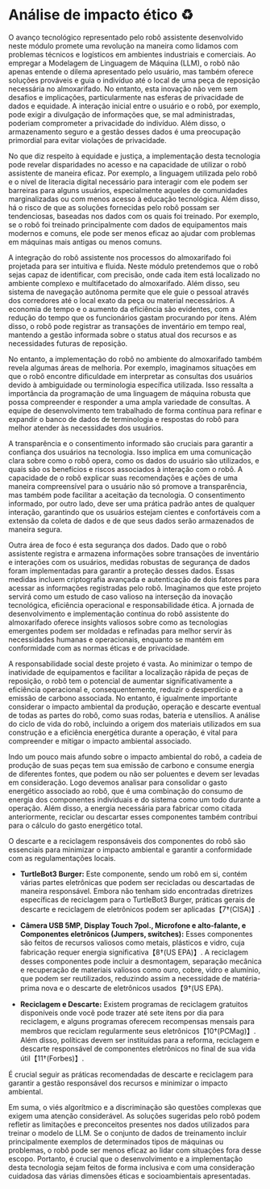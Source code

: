 # Análise de impacto ético :recycle:

O avanço tecnológico representado pelo robô assistente desenvolvido neste módulo promete uma revolução na maneira como lidamos com problemas técnicos e logísticos em ambientes industriais e comerciais. Ao empregar a Modelagem de Linguagem de Máquina (LLM), o robô não apenas entende o dilema apresentado pelo usuário, mas também oferece soluções prováveis e guia o indivíduo até o local de uma peça de reposição necessária no almoxarifado. No entanto, esta inovação não vem sem desafios e implicações, particularmente nas esferas de privacidade de dados e equidade. A interação inicial entre o usuário e o robô, por exemplo, pode exigir a divulgação de informações que, se mal administradas, poderiam comprometer a privacidade do indivíduo. Além disso, o armazenamento seguro e a gestão desses dados é uma preocupação primordial para evitar violações de privacidade.

No que diz respeito à equidade e justiça, a implementação desta tecnologia pode revelar disparidades no acesso e na capacidade de utilizar o robô assistente de maneira eficaz. Por exemplo, a linguagem utilizada pelo robô e o nível de literacia digital necessário para interagir com ele podem ser barreiras para alguns usuários, especialmente aqueles de comunidades marginalizadas ou com menos acesso à educação tecnológica. Além disso, há o risco de que as soluções fornecidas pelo robô possam ser tendenciosas, baseadas nos dados com os quais foi treinado. Por exemplo, se o robô foi treinado principalmente com dados de equipamentos mais modernos e comuns, ele pode ser menos eficaz ao ajudar com problemas em máquinas mais antigas ou menos comuns.

A integração do robô assistente nos processos do almoxarifado foi projetada para ser intuitiva e fluida. Neste módulo pretendemos que o robô sejas capaz de identificar, com precisão, onde cada item está localizado no ambiente complexo e multifacetado do almoxarifado. Além disso, seu sistema de navegação autônoma permite que ele guie o pessoal através dos corredores até o local exato da peça ou material necessários. A economia de tempo e o aumento da eficiência são evidentes, com a redução do tempo que os funcionários gastam procurando por itens. Além disso, o robô pode registrar as transações de inventário em tempo real, mantendo a gestão informada sobre o status atual dos recursos e as necessidades futuras de reposição.

No entanto, a implementação do robô no ambiente do almoxarifado também revela algumas áreas de melhoria. Por exemplo, imaginamos situações em que o robô encontre dificuldade em interpretar as consultas dos usuários devido à ambiguidade ou terminologia específica utilizada. Isso ressalta a importância da programação de uma linguagem de máquina robusta que possa compreender e responder a uma ampla variedade de consultas. A equipe de desenvolvimento tem trabalhado de forma contínua para refinar e expandir o banco de dados de terminologia e respostas do robô para melhor atender às necessidades dos usuários.

A transparência e o consentimento informado são cruciais para garantir a confiança dos usuários na tecnologia. Isso implica em uma comunicação clara sobre como o robô opera, como os dados do usuário são utilizados, e quais são os benefícios e riscos associados à interação com o robô. A capacidade de o robô explicar suas recomendações e ações de uma maneira compreensível para o usuário não só promove a transparência, mas também pode facilitar a aceitação da tecnologia. O consentimento informado, por outro lado, deve ser uma prática padrão antes de qualquer interação, garantindo que os usuários estejam cientes e confortáveis com a extensão da coleta de dados e de que seus dados serão armazenados de maneira segura.

Outra área de foco é esta segurança dos dados. Dado que o robô assistente registra e armazena informações sobre transações de inventário e interações com os usuários, medidas robustas de segurança de dados foram implementadas para garantir a proteção desses dados. Essas medidas incluem criptografia avançada e autenticação de dois fatores para acessar as informações registradas pelo robô. Imaginamos que este projeto servirá como um estudo de caso valioso na interseção da inovação tecnológica, eficiência operacional e responsabilidade ética. A jornada de desenvolvimento e implementação contínua do robô assistente do almoxarifado oferece insights valiosos sobre como as tecnologias emergentes podem ser moldadas e refinadas para melhor servir às necessidades humanas e operacionais, enquanto se mantém em conformidade com as normas éticas e de privacidade.

A responsabilidade social deste projeto é vasta. Ao minimizar o tempo de inatividade de equipamentos e facilitar a localização rápida de peças de reposição, o robô tem o potencial de aumentar significativamente a eficiência operacional e, consequentemente, reduzir o desperdício e a emissão de carbono associada. No entanto, é igualmente importante considerar o impacto ambiental da produção, operação e descarte eventual de todas as partes do robô, como suas rodas, bateria e utensílios. A análise do ciclo de vida do robô, incluindo a origem dos materiais utilizados em sua construção e a eficiência energética durante a operação, é vital para compreender e mitigar o impacto ambiental associado.

Indo um pouco mais afundo sobre o impacto ambiental do robô, a cadeia de produção de suas peças tem sua emissão de carbono e consume energia de diferentes fontes, que podem ou não ser poluentes e devem ser levadas em consideração. Logo devemos analisar para consolidar o gasto energético associado ao robô, que é uma combinação do consumo de energia dos componentes individuais e do sistema como um todo durante a operação. Além disso, a energia necessária para fabricar como citada anteriormente, reciclar ou descartar esses componentes também contribui para o cálculo do gasto energético total.

O descarte e a reciclagem responsáveis dos componentes do robô são essenciais para minimizar o impacto ambiental e garantir a conformidade com as regulamentações locais. 

- **TurtleBot3 Burger:** Este componente, sendo um robô em si, contém várias partes eletrônicas que podem ser recicladas ou descartadas de maneira responsável. Embora não tenham sido encontradas diretrizes específicas de reciclagem para o TurtleBot3 Burger, práticas gerais de descarte e reciclagem de eletrônicos podem ser aplicadas【7†(CISA)】.

- **Câmera USB 5MP, Display Touch 7pol., Microfone e alto-falante, e Componentes eletrônicos (Jumpers, switches):** Esses componentes são feitos de recursos valiosos como metais, plásticos e vidro, cuja fabricação requer energia significativa【8†(US EPA)】. A reciclagem desses componentes pode incluir a desmontagem, separação mecânica e recuperação de materiais valiosos como ouro, cobre, vidro e alumínio, que podem ser reutilizados, reduzindo assim a necessidade de matéria-prima nova e o descarte de eletrônicos usados【9†(US EPA).

- **Reciclagem e Descarte:** Existem programas de reciclagem gratuitos disponíveis onde você pode trazer até sete itens por dia para reciclagem, e alguns programas oferecem recompensas mensais para membros que reciclam regularmente seus eletrônicos【10†(PCMag)】. Além disso, políticas devem ser instituídas para a reforma, reciclagem e descarte responsável de componentes eletrônicos no final de sua vida útil【11†(Forbes)】.

É crucial seguir as práticas recomendadas de descarte e reciclagem para garantir a gestão responsável dos recursos e minimizar o impacto ambiental.

Em suma, o viés algorítmico e a discriminação são questões complexas que exigem uma atenção considerável. As soluções sugeridas pelo robô podem refletir as limitações e preconceitos presentes nos dados utilizados para treinar o modelo de LLM. Se o conjunto de dados de treinamento incluir principalmente exemplos de determinados tipos de máquinas ou problemas, o robô pode ser menos eficaz ao lidar com situações fora desse escopo. Portanto, é crucial que o desenvolvimento e a implementação desta tecnologia sejam feitos de forma inclusiva e com uma consideração cuidadosa das várias dimensões éticas e socioambientais apresentadas.


